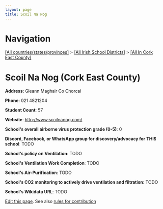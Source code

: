 ```yaml
---
layout: page
title: Scoil Na Nog
---
```

# Navigation

[[All countries/states/provinces]](../../..) > [[All Irish School Districts]](../..) > [[All In Cork East County]](..)

# Scoil Na Nog (Cork East County)

**Address**: Gleann Maghair Co Chorcai

**Phone**: 021 4821204

**Student Count**: 57

**Website**: <http://www.scoilnanog.com/>

**School's overall airborne virus protection grade (0-5)**: 0

**Discord, Facebook, or WhatsApp group for discovery/advocacy for THIS school**: TODO

**School's policy on Ventilation**: TODO

**School's Ventilation Work Completion**: TODO

**School's Air-Purification**: TODO

**School's CO2 monitoring to actively drive ventilation and filtration**: TODO

**School's Wikidata URL**: TODO


[Edit this page](https://github.com/ventilate-schools/Ireland/edit/main/./Cork_East_County/Scoil_Na_Nog.md). See also [rules for contribution](../../../contribution-rules/)